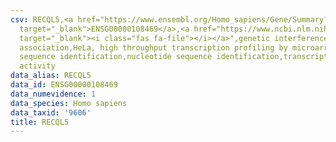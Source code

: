```yaml
---
csv: RECQL5,<a href="https://www.ensembl.org/Homo_sapiens/Gene/Summary?db=core;g=ENSG00000108469"
  target="_blank">ENSG00000108469</a>,<a href="https://www.ncbi.nlm.nih.gov/pubmed/17216044"
  target="_blank"><i class="fas fa-file"></i></a>",genetic interference,functional
  association,HeLa, high throughput transcription profiling by microarray,nucleotide
  sequence identification,nucleotide sequence identification,transcriptional regulation,up-regulates
  activity
data_alias: RECQL5
data_id: ENSG00000108469
data_numevidence: 1
data_species: Homo sapiens
data_taxid: '9606'
title: RECQL5
---
```

